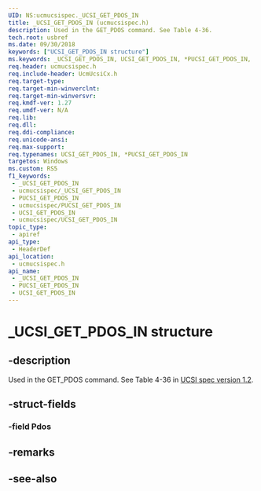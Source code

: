 ```yaml
---
UID: NS:ucmucsispec._UCSI_GET_PDOS_IN
title: _UCSI_GET_PDOS_IN (ucmucsispec.h)
description: Used in the GET_PDOS command. See Table 4-36.
tech.root: usbref
ms.date: 09/30/2018
keywords: ["UCSI_GET_PDOS_IN structure"]
ms.keywords: _UCSI_GET_PDOS_IN, UCSI_GET_PDOS_IN, *PUCSI_GET_PDOS_IN,
req.header: ucmucsispec.h
req.include-header: UcmUcsiCx.h
req.target-type: 
req.target-min-winverclnt: 
req.target-min-winversvr: 
req.kmdf-ver: 1.27
req.umdf-ver: N/A
req.lib: 
req.dll: 
req.ddi-compliance: 
req.unicode-ansi: 
req.max-support: 
req.typenames: UCSI_GET_PDOS_IN, *PUCSI_GET_PDOS_IN
targetos: Windows
ms.custom: RS5
f1_keywords:
 - _UCSI_GET_PDOS_IN
 - ucmucsispec/_UCSI_GET_PDOS_IN
 - PUCSI_GET_PDOS_IN
 - ucmucsispec/PUCSI_GET_PDOS_IN
 - UCSI_GET_PDOS_IN
 - ucmucsispec/UCSI_GET_PDOS_IN
topic_type:
 - apiref
api_type:
 - HeaderDef
api_location:
 - ucmucsispec.h
api_name:
 - _UCSI_GET_PDOS_IN
 - PUCSI_GET_PDOS_IN
 - UCSI_GET_PDOS_IN
---
```


# _UCSI_GET_PDOS_IN structure


## -description

Used in the GET_PDOS command. See Table 4-36 in [UCSI spec version 1.2](https://www.intel.com/content/dam/www/public/us/en/documents/technical-specifications/usb-type-c-ucsi-spec.pdf).

## -struct-fields

### -field Pdos

## -remarks

## -see-also

